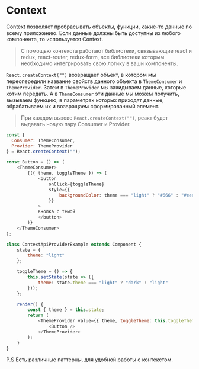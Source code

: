 # Context

Context позволяет пробрасывать объекты, функции, какие-то данные по всему приложению. Если данные должны быть доступны из любого компонента, то используется Context.
> С помощью контекста работают библиотеки, связывающие react и redux, react-router, redux-form, все библиотеки которым необходимо интегрировать свою логику в ваши компоненты.

```React.createContext("")``` возвращает объект, в котором мы переопередили название свойств данного объекта в ```ThemeConsumer``` и ```ThemeProvider```. Затем в ```ThemeProvider``` мы закидываем данные, которые хотим передать. А в  ```ThemeConsumer``` эти данные мы можем получить, вызываем функцию, в параметрах которых приходят данные, обрабатываем их и возвращаем сформированный элемент.

> При каждом вызове ```React.createContext("")```, реакт будет выдавать новую пару Consumer и Provider.

```javascript
const {
  Consumer: ThemeConsumer,
  Provider: ThemeProvider
} = React.createContext("");

const Button = () => (
    <ThemeConsumer>
        {({ theme, toggleTheme }) => (
            <button
                onClick={toggleTheme}
                style={{
                    backgroundColor: theme === "light" ? "#666" : "#eee"
                }}
            >
            Кнопка с темой
            </button>
        )}
    </ThemeConsumer>
);

class ContextApiProviderExample extends Component {
    state = {
        theme: "light"
    };

    toggleTheme = () => {
        this.setState(state => ({
            theme: state.theme === "light" ? "dark" : "light"
        }));
    };

    render() {
        const { theme } = this.state;
        return (
            <ThemeProvider value={{ theme, toggleTheme: this.toggleTheme }}>
                <Button />
            </ThemeProvider>
        );
    }
}
```

P.S Есть различные паттерны, для удобной работы с контекстом.